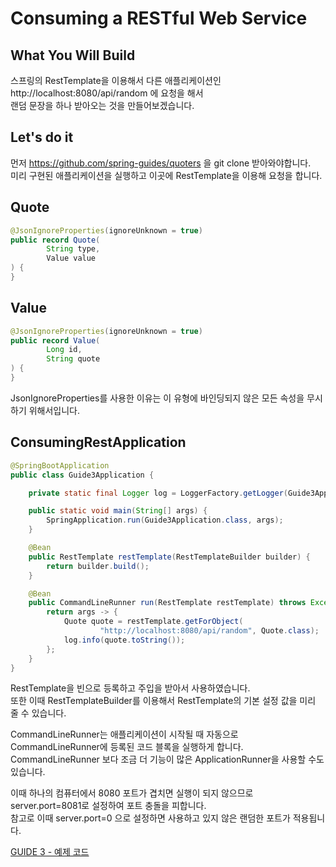 # Consuming a RESTful Web Service

## What You Will Build

스프링의 RestTemplate을 이용해서 다른 애플리케이션인 http://localhost:8080/api/random 에 요청을 해서    
랜덤 문장을 하나 받아오는 것을 만들어보겠습니다.    

## Let's do it

먼저 https://github.com/spring-guides/quoters 을 git clone 받아와야합니다.    
미리 구현된 애플리케이션을 실행하고 이곳에 RestTemplate을 이용해 요청을 합니다.       

## Quote

````java
@JsonIgnoreProperties(ignoreUnknown = true)
public record Quote(
        String type,
        Value value
) {
}
````

## Value

````java
@JsonIgnoreProperties(ignoreUnknown = true)
public record Value(
        Long id,
        String quote
) {
}
````

JsonIgnoreProperties를 사용한 이유는 이 유형에 바인딩되지 않은 모든 속성을 무시하기 위해서입니다.       

## ConsumingRestApplication

````java
@SpringBootApplication
public class Guide3Application {

	private static final Logger log = LoggerFactory.getLogger(Guide3Application.class);

	public static void main(String[] args) {
		SpringApplication.run(Guide3Application.class, args);
	}

	@Bean
	public RestTemplate restTemplate(RestTemplateBuilder builder) {
		return builder.build();
	}

	@Bean
	public CommandLineRunner run(RestTemplate restTemplate) throws Exception {
		return args -> {
			Quote quote = restTemplate.getForObject(
					"http://localhost:8080/api/random", Quote.class);
			log.info(quote.toString());
		};
	}
}
````

RestTemplate을 빈으로 등록하고 주입을 받아서 사용하였습니다.    
또한 이때 RestTemplateBuilder를 이용해서 RestTemplate의 기본 설정 값을 미리 줄 수 있습니다.   

CommandLineRunner는 애플리케이션이 시작될 때 자동으로 CommandLineRunner에 등록된 코드 블록을 실행하게 합니다.   
CommandLineRunner 보다 조금 더 기능이 많은 ApplicationRunner을 사용할 수도 있습니다.    

이때 하나의 컴퓨터에서 8080 포트가 겹치면 실행이 되지 않으므로 server.port=8081로 설정하여 포트 충돌을 피합니다.   
참고로 이때 server.port=0 으로 설정하면 사용하고 있지 않은 랜덤한 포트가 적용됩니다.     

[GUIDE 3 - 예제 코드](https://github.com/320Hwany/spring-guide/tree/main/guide3/src/main/java/guide3)     